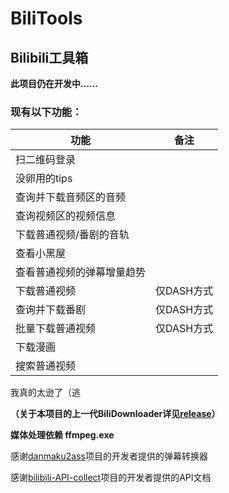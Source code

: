 # BiliTools

## Bilibili工具箱

**此项目仍在开发中……**

### 现有以下功能：

功能 | 备注
------------ | -------------
扫二维码登录 | 
没卵用的tips | 
查询并下载音频区的音频 | 
查询视频区的视频信息 | 
下载普通视频/番剧的音轨 | 
查看小黑屋 | 
查看普通视频的弹幕增量趋势 | 
下载普通视频 | 仅DASH方式
查询并下载番剧 | 仅DASH方式 
批量下载普通视频 | 仅DASH方式 
下载漫画 |  
搜索普通视频 |

我真的太逊了（逃

**（关于本项目的上一代BiliDownloader详见[release](https://github.com/NingmengLemon/BiliTools/releases/tag/v.1.0.3)）**

**媒体处理依赖 ffmpeg.exe**

感谢[danmaku2ass](https://github.com/m13253/danmaku2ass)项目的开发者提供的弹幕转换器

感谢[bilibili-API-collect](https://github.com/SocialSisterYi/bilibili-API-collect)项目的开发者提供的API文档
